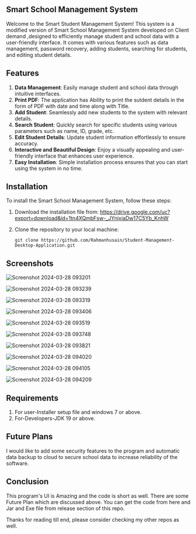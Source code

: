 ## Smart School Management System

Welcome to the Smart Student Management System! This system is a modified version of Smart School Management System developed on Client demand ,designed to efficiently manage student and school data with a user-friendly interface. It comes with various features such as data management, password recovery, adding students, searching for students, and editing student details.

## Features

1. **Data Management**: Easily manage student and school data through intuitive interfaces.
2. **Print PDF**: The application has Ability to print the sutdent details in the form of PDF with date and time along with Title.
3. **Add Student**: Seamlessly add new students to the system with relevant details.
4. **Search Student**: Quickly search for specific students using various parameters such as name, ID, grade, etc.
5. **Edit Student Details**: Update student information effortlessly to ensure accuracy.
6. **Interactive and Beautiful Design**: Enjoy a visually appealing and user-friendly interface that enhances user experience.
7. **Easy Installation**: Simple installation process ensures that you can start using the system in no time.

## Installation

To install the Smart School Management System, follow these steps:

1. Download the installation file from:
   https://drive.google.com/uc?export=download&id=1tn4XQmbFsw-_JYnjxiaDw17C5Yb_KnhW
2. Clone the repository to your local machine:
   
   ```
   git clone https://github.com/Rahmanhusain/Student-Management-Desktop-Application.git
   ```

## Screenshots
   
  ![Screenshot 2024-03-28 093201](https://github.com/Rahmanhusain/Student-Management-Desktop-Application/assets/157372566/eef06cb2-16e9-4d3f-ab60-39df98f9c2a9)

  ![Screenshot 2024-03-28 093239](https://github.com/Rahmanhusain/Student-Management-Desktop-Application/assets/157372566/71635798-6870-4e19-a5ad-c86bcb19fe5c)

  ![Screenshot 2024-03-28 093319](https://github.com/Rahmanhusain/Student-Management-Desktop-Application/assets/157372566/83133d7b-499c-4940-b46f-1741340fa041)

  ![Screenshot 2024-03-28 093406](https://github.com/Rahmanhusain/Student-Management-Desktop-Application/assets/157372566/f8710604-3965-4668-bddf-84e82fd72329)

  ![Screenshot 2024-03-28 093519](https://github.com/Rahmanhusain/Student-Management-Desktop-Application/assets/157372566/9c9edf69-83b7-4b9e-8e59-6cd952030b53)

  ![Screenshot 2024-03-28 093748](https://github.com/Rahmanhusain/Student-Management-Desktop-Application/assets/157372566/8bee8064-2309-4914-afbe-e17095202af7)

  ![Screenshot 2024-03-28 093821](https://github.com/Rahmanhusain/Student-Management-Desktop-Application/assets/157372566/4c8aaf94-5d45-4eed-a77b-8742abf8fc98)

  ![Screenshot 2024-03-28 094020](https://github.com/Rahmanhusain/Student-Management-Desktop-Application/assets/157372566/81522680-f365-48a9-885e-a1968ff9d3d8)

  ![Screenshot 2024-03-28 094105](https://github.com/Rahmanhusain/Student-Management-Desktop-Application/assets/157372566/ba3c2610-a964-404e-8685-f423116002df)

  ![Screenshot 2024-03-28 094209](https://github.com/Rahmanhusain/Student-Management-Desktop-Application/assets/157372566/b07a135b-567a-478f-975e-dd4add698fd5)

## Requirements
1. For user-Installer setup file and windows 7 or above.
2. For-Developers-JDK 19 or above.

## Future Plans
I would like to add some security features to the program and automatic data backup to cloud to secure school data to increase reliability of the software.

## Conclusion
This program's UI is Amazing and the code is short as well. There are some Future Plan which are discussed above. You can get the code from here and Jar and Exe file from release section of this repo.

Thanks for reading till end, please consider checking my other repos as well.





